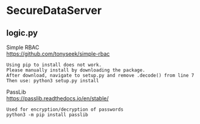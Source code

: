 # SecureDataServer

logic.py
--------

Simple RBAC  
https://github.com/tonyseek/simple-rbac
~~~~~~~~~~~
Using pip to install does not work.
Please manually install by downloading the package.
After download, navigate to setup.py and remove .decode() from line 7
Then use: python3 setup.py install
~~~~~~~~~~~

PassLib  
https://passlib.readthedocs.io/en/stable/
~~~~~~~~~~~
Used for encryption/decryption of passwords  
python3 -m pip install passlib
~~~~~~~~~~~